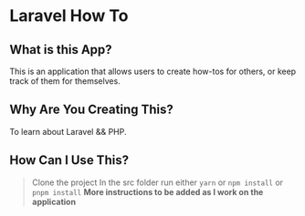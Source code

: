 # Laravel How To

## What is this App?
This is an application that allows users to create how-tos for others, or keep track of them for themselves. 

## Why Are You Creating This?
To learn about Laravel && PHP.

## How Can I Use This?
> Clone the project
> In the src folder run either `yarn` or `npm install` or `pnpm install`
**More instructions to be added as I work on the application**